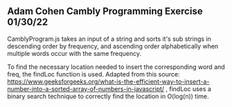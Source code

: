 Adam Cohen Cambly Programming Exercise 01/30/22
-----------------------------------------------------
CamblyProgram.js takes an input of a string and sorts 
it's sub strings in descending order by frequency, 
and ascending order alphabetically when multiple 
words occur with the same frequency.

To find the necessary location needed to insert the 
corresponding word and freq, the findLoc function 
is used. Adapted from this source: 
https://www.geeksforgeeks.org/what-is-the-efficient-way-to-insert-a-number-into-a-sorted-array-of-numbers-in-javascript/ ,  findLoc uses a binary search technique
to correctly find the location in O(log(n)) time. 